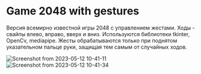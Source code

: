 # Game 2048 with gestures

Версия всемирно известной игры 2048 с управлением жестами. Ходы - свайпы влево, вправо, вверх и вниз. Используются библиотеки tkinter, OpenCv, mediapipe. Жесты обрабатываются только при поднятом указательном пальце руки, защищая тем самым от случайных ходов. 


![Screenshot from 2023-05-12 10-41-11](https://github.com/d0ggzi/game-2048-with-gestures/assets/43131496/6992c5b8-d39c-4a0b-9cee-f5a174b13624)
![Screenshot from 2023-05-12 10-41-34](https://github.com/d0ggzi/game-2048-with-gestures/assets/43131496/f66ad111-f0b1-4f07-a0ec-d9a02a263d22)
